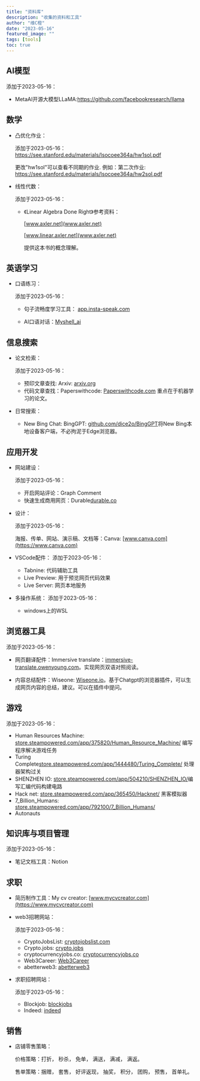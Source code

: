 ```yaml
---
title: "资料库"
description: "收集的资料和工具"
author: "维C橙"
date: "2023-05-16"
featured_image: ""
tags: [tools]
toc: true
---
```

## AI模型
添加于2023-05-16：
- MetaAI开源大模型LLaMA:https://github.com/facebookresearch/llama

## 数学
- 凸优化作业：

    添加于2023-05-16：
https://see.stanford.edu/materials/lsocoee364a/hw1sol.pdf

    更改"hw1sol"可以查看不同期的作业. 例如：第二次作业:
https://see.stanford.edu/materials/lsocoee364a/hw2sol.pdf

- 线性代数：

    添加于2023-05-16：

    - 《Linear Algebra Done Right》参考资料：

        [www.axler.net](www.axler.net)

        [www.linear.axler.net](www.axler.net)

        提供这本书的概念理解。

## 英语学习

- 口语练习：

    添加于2023-05-16：

    - 句子流畅度学习工具： [app.insta-speak.com](https://app.insta-speak.com)

    - AI口语对话：[Myshell_ai](https://app.myshell.ai/invite/e51f5b)

## 信息搜索

- 论文检索：

    添加于2023-05-16：
    - 预印文章查找: Arxiv: [arxiv.org](https://arxiv.org)
    - 代码文章查找：Paperswithcode: [Paperswithcode.com](https://paperswithcode.com) 重点在于机器学习的论文。
- 日常搜索：
    - New Bing Chat: BingGPT: [github.com/dice2o/BingGPT](https://github.com/dice2o/BingGPT)将New Bing本地设备客户端，不必拘泥于Edge浏览器。

## 应用开发

- 网站建设：

    添加于2023-05-16：
    - 开启网站评论：Graph Comment
    - 快速生成商用网页：Durable[durable.co](https://durable.co)

- 设计：
    
    添加于2023-05-16：

    海报、传单、网站、演示稿、文档等：Canva: [www.canva.com](https://www.canva.com)

- VSCode配件：
    添加于2023-05-16：
    - Tabnine: 代码辅助工具
    - Live Preview: 用于预览网页代码效果
    - Live Server: 网页本地服务

- 多操作系统：
    添加于2023-05-16：
    - windows上的WSL 

## 浏览器工具
 
添加于2023-05-16：
- 网页翻译配件：Immersive translate：[immersive-translate.owenyoung.com](https://immersive-translate.owenyoung.com)。实现网页双语对照阅读。

- 内容总结配件：Wiseone: [Wiseone.io](https://wiseone.io)。基于Chatgpt的浏览器插件，可以生成网页内容的总结，建议。可以在插件中提问。

## 游戏
添加于2023-05-16：
- Human Resources Machine: [store.steampowered.com/app/375820/Human_Resource_Machine/](https://store.steampowered.com/app/375820/Human_Resource_Machine/) 编写程序解决游戏任务
- Turing Complete[store.steampowered.com/app/1444480/Turing_Complete/](https://store.steampowered.com/app/1444480/Turing_Complete/) 处理器架构过关
- SHENZHEN IO: [store.steampowered.com/app/504210/SHENZHEN_IO/](https://store.steampowered.com/app/504210/SHENZHEN_IO/)编写汇编代码构建电路
- Hack net: [store.steampowered.com/app/365450/Hacknet/](https://store.steampowered.com/app/365450/Hacknet/) 黑客模拟器
- 7_Billion_Humans: [store.steampowered.com/app/792100/7_Billion_Humans/](https://store.steampowered.com/app/792100/7_Billion_Humans/)
- Autonauts

## 知识库与项目管理
添加于2023-05-16：
- 笔记文档工具：Notion

## 求职

- 简历制作工具：My cv creator: [www.mycvcreator.com](https://www.mycvcreator.com) 
- web3招聘网站：

    添加于2023-05-16：
    - CryptoJobsList: [cryptojobslist.com](cryptojobslist.com)
    - Crypto.jobs: [crypto.jobs](https://crypto.jobs)
    - cryptocurrencyjobs.co: [cryptocurrencyjobs.co](https://cryptocurrencyjobs.co)
    - Web3Career: [Web3Career](https://web3.career)
    - abetterweb3: [abetterweb3](https://abetterweb3.notion.site)

- 求职招聘网站：

    添加于2023-05-16：
    - Blockjob: [blockjobs](https://block.jobs/find-a-job/)
    - Indeed: [indeed](https://sg.indeed.com)

## 销售 
- 店铺零售策略：

    价格策略：打折， 秒杀， 免单， 满送， 满减， 满返。

    售单策略：捆赠， 套售， 好评返现， 抽奖， 积分， 团购， 预售， 首单礼。
